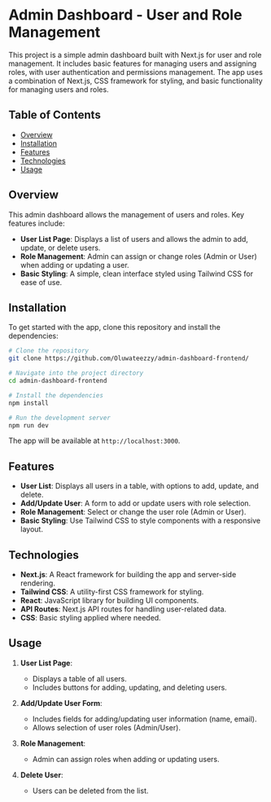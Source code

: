 # Admin Dashboard - User and Role Management

This project is a simple admin dashboard built with Next.js for user and role management. It includes basic features for managing users and assigning roles, with user authentication and permissions management. The app uses a combination of Next.js, CSS framework for styling, and basic functionality for managing users and roles.

## Table of Contents

- [Overview](#overview)
- [Installation](#installation)
- [Features](#features)
- [Technologies](#technologies)
- [Usage](#usage)


## Overview

This admin dashboard allows the management of users and roles. Key features include:

- **User List Page**: Displays a list of users and allows the admin to add, update, or delete users.
- **Role Management**: Admin can assign or change roles (Admin or User) when adding or updating a user.
- **Basic Styling**: A simple, clean interface styled using Tailwind CSS for ease of use.

## Installation

To get started with the app, clone this repository and install the dependencies:

```bash
# Clone the repository
git clone https://github.com/Oluwateezzy/admin-dashboard-frontend/

# Navigate into the project directory
cd admin-dashboard-frontend

# Install the dependencies
npm install

# Run the development server
npm run dev
```

The app will be available at `http://localhost:3000`.


## Features

- **User List**: Displays all users in a table, with options to add, update, and delete.
- **Add/Update User**: A form to add or update users with role selection.
- **Role Management**: Select or change the user role (Admin or User).
- **Basic Styling**: Use Tailwind CSS to style components with a responsive layout.

## Technologies

- **Next.js**: A React framework for building the app and server-side rendering.
- **Tailwind CSS**: A utility-first CSS framework for styling.
- **React**: JavaScript library for building UI components.
- **API Routes**: Next.js API routes for handling user-related data.
- **CSS**: Basic styling applied where needed.

## Usage

1. **User List Page**:
   - Displays a table of all users.
   - Includes buttons for adding, updating, and deleting users.
   
2. **Add/Update User Form**:
   - Includes fields for adding/updating user information (name, email).
   - Allows selection of user roles (Admin/User).

3. **Role Management**:
   - Admin can assign roles when adding or updating users.

4. **Delete User**:
   - Users can be deleted from the list.
